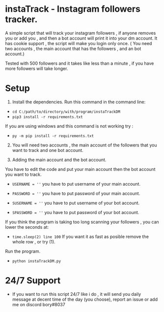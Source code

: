 # instaTrack - Instagram followers tracker.

A simple script that will track your instagram followers , if anyone removes you or add you , and then a bot account will print it into your dm account. It has cookie support , the script will make you login only once. ( You need two accounts , the main account that has the followers , and an bot account.)

Tested with 500 followers and it takes like less than a minute , if you have more followers will take longer.


# Setup
1) Install the dependencies. Run this command in the command line:

* `cd C:/path/to/directory/with/program/instaTrackDM`
* `pip3 install -r requirements.txt`

If you are using windows and this command is not working try :

* `py -m pip install -r requirements.txt`


2) You will need two accounts , the main account of the followers that you want to track and one bot account.

3) Adding the main account and the bot account.

You have to edit the code and put your main account then the bot account you want to track.

* `USERNAME = ''` you have to put username of your main account.
* `PASSWORD = ''` you have to put password of your main account.

* `SUSERNAME = ''` you have to put username of your bot account.
* `SPASSWORD = ''` you have to put password of your bot account.

If you think the program is taking too long scanning your followers , you can lower the seconds at:
* `time.sleep(2) line 100` If you want it as fast as posible remove the whole row , or try (1).

Run the program.
* `python instaTrackDM.py`

# 24/7 Support

* If you want to run this script 24/7 like i do , it will send you daily message at decent time of the day (you choose), report an issue or add me on discord bory#8037
